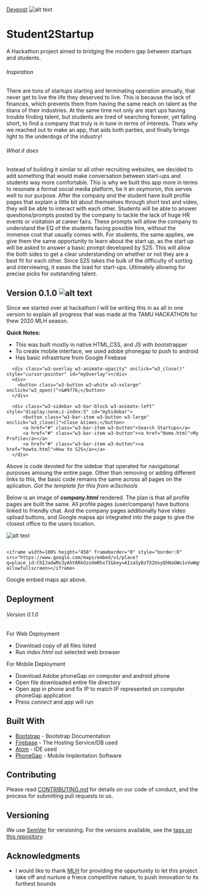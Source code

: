 [TH20]: https://github.com/GTunuFu/Student2Startup/blob/master/TamuHacklogo.png "TAMUHACK 20 LOGO"
[S2S]: https://github.com/GTunuFu/Student2Startup/blob/master/www/sslogo.png "S2S Logo"
[SlackMockUp]: https://github.com/GTunuFu/Student2Startup/blob/master/MockUpSlackProfileScreenShot.png "Mock up Slack Profile Page"
[Devpost](https://devpost.com/software/student2startup)
![alt text][S2S]
# Student2Startup
A Hackathon project aimed to bridging the modern gap between startups and students.

###### Inspiration
There are tons of startups starting and terminating operation annually, that never get to live the life they deserved to live. This is because the lack of finances, which prevents them from having the same reach on talent as the titans of their industries. At the same time not only are start ups having trouble finding talent, but students are tired of searching forever, yet falling short, to find a company that truly is in tune in terms of interests. Thats why we reached out to make an app, that aids both parties, and finally brings light to the underdogs of the industry!

###### What it does
Instead of building it similar to all other recruiting websites, we decided to add something that would make conversation between start-ups and students way more comfortable. This is why we built this app more in terms to resonate a formal social media platform, be it an oxymoron, this serves well to our purpose. After the company and the student have built profile pages that explain a little bit about themselves through short text and video, they will be able to interact with each other. Students will be able to answer questions/prompts posted by the company to tackle the lack of huge HR events or visitation at career fairs. These prompts will allow the company to understand the EQ of the students facing possible hire, without the immense cost that usually comes with. For students, the same applies, we give them the same opportunity to learn about the start up, as the start up will be asked to answer a basic prompt developed by S2S. This will allow the both sides to get a clear understanding on whether or not they are a best fit for each other. Since S2S takes the bulk of the difficulty of sorting and interviewing, it eases the load for start-ups. Ultimately allowing for precise picks for outstanding talent.
## Version 0.1.0 ![alt text][TH20]






Since we started over at hackathon I will be writing this in as all in one version to explain all progress that was made at the TAMU HACKATHON for thew 2020 MLH season. 

**Quick Notes:**
- This was built mostly in native HTML,CSS, and JS with bootstrapper
- To create mobile interface, we used adobe phonegap to push to android 
- Has basic infrastrture from Google Firebase

```
  <div class="w3-overlay w3-animate-opacity" onclick="w3_close()" style="cursor:pointer" id="myOverlay"></div>
  <div>
    <button class="w3-button w3-white w3-xxlarge" onclick="w3_open()">&#9776;</button>
  </div>

  <div class="w3-sidebar w3-bar-block w3-animate-left" style="display:none;z-index:5" id="mySidebar">
      <button class="w3-bar-item w3-button w3-large" onclick="w3_close()">Close &times;</button>
      <a href="#" class="w3-bar-item w3-button">Search Startups</a>
      <a href="#" class="w3-bar-item w3-button"><a href="Home.html">My Profile</a></a>
      <a href="#" class="w3-bar-item w3-button"><a href="howto.html">How to S2S</a></a>
  </div>
  ```
  Above is code devoted for the sidebar that operated for navigational purposes amoung the entire page. Other than removing or adding different links to this, the basic code remains the same across all pages on the aplication. *Got the template for this from w3schools*
  
  Below is an image of ***company.html*** rendered. The plan is that all profile pages are built the same. All profile pages (user/company) have buttons linked to friendly chat. And the company pages additionally have video upload buttons, and Google mapsa api integrated into the page to give the closest office to the users location.
  
![alt text][SlackMockUp] 


```

<iframe width=100% height="450" frameborder="0" style="border:0" src="https://www.google.com/maps/embed/v1/place?q=place_id:ChIJadwMs3yAhYARkOzoXmRhx7I&key=AIzaSyBzTX2UxyQhNaGWv1vVwWgmJcIMb0mjutE" allowfullscreen></iframe>

```
Google embed maps api above. 

## Deployment
###### Version 0.1.0 ######
For Web Deployment
- Download copy of all files listed
- Run *index.html* out selected web browser

For Mobile Deployment
- Download Adobe phoneGap on computer and android phone
- Open file downloaded entire file directory
- Open app in phone and fix IP to match IP represented on computer phoneGap application
- Press *connect* and app will run

## Built With

* [Bootstrap](https://getbootstrap.com/docs/4.4/getting-started/introduction/) - Bootstrap Documentation
* [Firebase](https://firebase.google.com/) - The Hosting Service/DB used
* [Atom](https://atom.io/) - IDE used
* [PhoneGap](https://github.com/phonegap/) - Mobile Implentation Software

## Contributing

Please read [CONTRIBUTING.md](https://gist.github.com/PurpleBooth/b24679402957c63ec426) for details on our code of conduct, and the process for submitting pull requests to us.

## Versioning

We use [SemVer](http://semver.org/) for versioning. For the versions available, see the [tags on this repository](https://github.com/your/project/tags). 


## Acknowledgments

* I would like to thank [MLH](https://mlh.io/) for providing the oppurtunity to let this project take off and nurture a friece competitive nature, to push innovation to its furthest bounds


